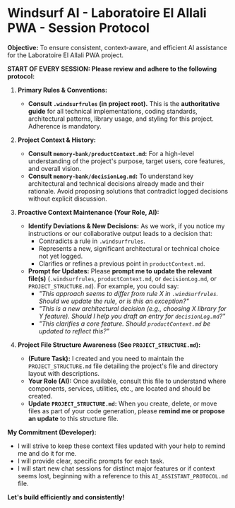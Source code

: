 # Windsurf AI - Laboratoire El Allali PWA - Session Protocol

**Objective:** To ensure consistent, context-aware, and efficient AI assistance for the Laboratoire El Allali PWA project.

**START OF EVERY SESSION: Please review and adhere to the following protocol:**

1.  **Primary Rules & Conventions:**
    *   **Consult `.windsurfrules` (in project root).** This is the **authoritative guide** for all technical implementations, coding standards, architectural patterns, library usage, and styling for this project. Adherence is mandatory.

2.  **Project Context & History:**
    *   **Consult `memory-bank/productContext.md`:** For a high-level understanding of the project's purpose, target users, core features, and overall vision.
    *   **Consult `memory-bank/decisionLog.md`:** To understand key architectural and technical decisions already made and their rationale. Avoid proposing solutions that contradict logged decisions without explicit discussion.

3.  **Proactive Context Maintenance (Your Role, AI):**
    *   **Identify Deviations & New Decisions:** As we work, if you notice my instructions or our collaborative output leads to a decision that:
        *   Contradicts a rule in `.windsurfrules`.
        *   Represents a new, significant architectural or technical choice not yet logged.
        *   Clarifies or refines a previous point in `productContext.md`.
    *   **Prompt for Updates:** Please **prompt me to update the relevant file(s)** (`.windsurfrules`, `productContext.md`, or `decisionLog.md`, or `PROJECT_STRUCTURE.md`). For example, you could say:
        *   *"This approach seems to differ from rule X in `.windsurfrules`. Should we update the rule, or is this an exception?"*
        *   *"This is a new architectural decision (e.g., choosing X library for Y feature). Should I help you draft an entry for `decisionLog.md`?"*
        *   *"This clarifies a core feature. Should `productContext.md` be updated to reflect this?"*

4.  **Project File Structure Awareness (See `PROJECT_STRUCTURE.md`):**
    *   **(Future Task):** I created and you need to maintain the `PROJECT_STRUCTURE.md` file detailing the project's file and directory layout with descriptions.
    *   **Your Role (AI):** Once available, consult this file to understand where components, services, utilities, etc., are located and should be created.
    *   **Update `PROJECT_STRUCTURE.md`:** When you create, delete, or move files as part of your code generation, please **remind me or propose an update** to this structure file.

**My Commitment (Developer):**
*   I will strive to keep these context files updated with your help to remind me and do it for me.
*   I will provide clear, specific prompts for each task.
*   I will start new chat sessions for distinct major features or if context seems lost, beginning with a reference to this `AI_ASSISTANT_PROTOCOL.md` file.

**Let's build efficiently and consistently!**